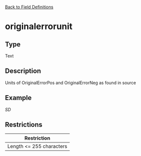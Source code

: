 [Back to Field Definitions](../../field_definition_overview)
# originalerrorunit

## Type
Text

## Description


Units of OriginalErrorPos and OriginalErrorNeg as found in source
## Example
*SD*

## Restrictions
| Restriction |
| :---------: |
| Length <= 255 characters |

